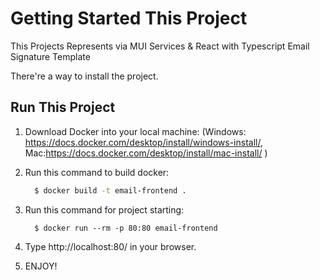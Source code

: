 # Getting Started This Project

This Projects Represents via MUI Services & React with Typescript Email Signature Template

There're a way to install the project.

## Run This Project

   1. Download Docker into your local machine: (Windows: https://docs.docker.com/desktop/install/windows-install/,  Mac:https://docs.docker.com/desktop/install/mac-install/ )
   2. Run this command to build docker:
      ```bash
        $ docker build -t email-frontend .
      ```
   3. Run this command for project starting:
       ```
         $ docker run --rm -p 80:80 email-frontend
       ```
   4. Type http://localhost:80/ in your browser.

   5. ENJOY! 